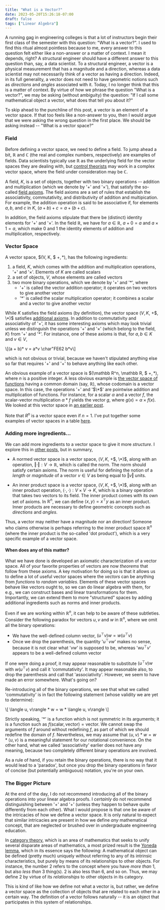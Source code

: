 ```yaml
---
title: "What is a Vector?"
date: 2023-05-20T15:26:18-07:00
draft: false
tags: ["Linear Algebra"]
---
```


A running gag in engineering colleges is that a lot of instructors begin their first class of the semester with this question: "<span class=accented>What is a vector?</span>".
I used to find this ritual almost pointless because to me, every answer to this question felt either like a non-answer or a matter of context. I mean it depends, right? A structural engineer should have a different answer to this question than, say, a data scientist. To a structural engineer, a vector is a physical measurement that has a magnitude and a direction, whereas a data scientist may not necessarily think of a vector as having a direction. Indeed, in its full generality, a vector does not need to have geometric notions such as *directions* and *angles* associated with it. Today, I no longer think that this is a matter of context. By virtue of how we phrase the question  "<span class=accented>What is a vector?</span>", we may be asking (without ambiguity) the question: "If I call some mathematical object a vector, what does that tell you about it?" 

To skip ahead to the punchline of this post, <span class=accented>a vector is an element of a vector space</span>. If that too feels like a non-answer to you, then I would argue that we were asking the wrong question in the first place. We should be asking instead -- "<span class=accented>What is a vector space?</span>"

<h3 id="Field">Field</h3>

Before defining a vector space, we need to define a <span class=accented>field</span>. To jump ahead a bit, $\mathbb R$ and $\mathbb C$ (the real and complex numbers, respectively) are examples of fields. Data scientists typically use $\mathbb R$ as the underlying field for the vector spaces they are dealing with, but [control theorists](https://en.wikipedia.org/wiki/Control_theory) may work in a complex vector space, where the field under consideration may be $\mathbb C$.

A field, $K$, is a set of objects, together with two binary operations -- <span class=accented>addition</span> and <span class=accented>multiplication</span> (which we denote by '$+$' and '$\times$'), that satisfy the so-called [field axioms](https://mathworld.wolfram.com/FieldAxioms.html). The field axioms are a set of rules that establish the associativity, commutativity, and distributivity of addition and multipication. For example, the addition operation is said to be associative if, for elements $a,b,$ and $c$ in $K$, $(a+b)+c=a+(b+c)$.  

In addition, the field axioms stipulate that there be (distinct) identity elements for '$+$' and '$\times$'. In the field $\mathbb R$, we have for $a\in \mathbb R$, $a+0=a$ and $a\times 1=a$, which make $0$ and $1$ the identity elements of addition and multiplication, respectively.

<h3 id="Vector-Space">Vector Space</h3>

A vector space, $(V, K, $ +$, *)$, has the following ingredients:

1. a field, $K$, which comes with the addition and multiplication operations, '$+$' and '$\times$'. Elements of $K$ are called <span class=accented>scalars</span>
2. a set of objects, $V$, whose elements are called <span class=accented>vectors</span>
3. two more binary operations, which we denote by '+' and '$*$', where
    - '+' is called the <span class=accented>vector addition</span> operator; it operates on two vectors to give another vector
    - '$*$' is called the <span class=accented>scalar multiplication</span> operator; it combines a scalar and a vector to give another vector

While $K$ satisfies the field axioms (by definition), the vector space $(V, K,$ +$, \*)$ satisfies [additional axioms](https://mathworld.wolfram.com/VectorSpace.html). In addition to commutativity and associativity of '+', it has some interesting axioms which may look trivial unless we distinguish the operations '$+$' and '$\times$' (which belong to the field, $K$) from '+' and '$*$'. For instance, one of these axioms is that, for $a, b \in K$ and $v \in V$,

<p>
\[(a + b)* v = a*v \char"FE62 b*v\]
</p>

which is not obvious or trivial, because we haven't stipulated anything else so far that requires '$+$' and '+' to behave anything like each other. 

An obvious example of a vector space is $(\mathbb R^n, \mathbb R, $ +$, *)$, where $n$ is a positive integer. A less obvious example is [the vector space of functions](https://en.wikipedia.org/wiki/Function_space) having a common domain (say, $\mathbb R$), whose codomain is a vector space. In this case, the operations '+' and '$\*$' are pointwise addition and multiplication of functions. For instance, for a scalar $\alpha$ and a vector $f$, the scalar-vector multiplication $\alpha * f$ yields the vector $g$, where $g(x)=\alpha \times f(x)$.
We looked at this vector space in [an earlier post](/posts/hilbert-spaces).

Note that $R^n$ is a vector space even if $n=1$. I've put together some examples of vector spaces in a table [here](/posts/hilbert-spaces).

### Adding more ingredients...

We can add more ingredients to a vector space to give it more *structure*. I explore this in [other posts](/posts/norms_metrics), but in summary,

- A <span class=accented>normed vector space</span> is a vector space, $(V, K,$ +$, \*)$, along with an operation, $\Vert \cdot\Vert : V \rightarrow \mathbb R$, which is called the <span class=accented>norm</span>. The norm should satisfy certain axioms. The norm is useful for defining the notion of a *length* or *magnitude* of a vector $v\in V$ as being equal to $\Vert v \Vert$ units.

- An <span class=accented>inner product space</span> is a vector space, $(V, K,$ +$, \*)$, along with an <span class=accented>inner product</span> operation, $\langle \cdot,\cdot \rangle : V\times V \rightarrow K$, which is a binary operation that takes two vectors to its field. The inner product comes with its own set of axioms. In $\mathbb R^n$, we can define $\langle x, y\rangle = x^\top y$ as an inner product. Inner products are necessary to define geometric concepts such as *directions* and *angles*.

Thus, a vector may neither have a magnitude nor an direction! Someone who claims otherwise is perhaps referring to the inner product space $\mathbb R ^n$ (where the inner product is the so-called 'dot product'), which is a very specific example of a vector space.

#### When does any of this matter?

What we have done is developed an axiomatic characterization of a vector space. All of your favorite properties of vectors are now *theorems* that follow from these axioms. A key motivation for doing so is that it allows us to define a lot of useful vector spaces where the *vectors* can be anything from *functions* to *random variables*. Elements of these vector spaces behave like vectors ought to, so we can do linear algebra with them, for e.g., we can construct bases and linear transformations for them. Importantly, we can extend them to more "structured" spaces by adding additional ingredients such as norms and inner products.

Even if we are working within $\mathbb R^n$, it can help to be aware of these subtleties. Consider the following <span class=accented>paradox</span> for vectors $u,v$ and $w$ in $\mathbb R^n$, where we omit all the binary operations:

- We have the well-defined column vector, $(u^\top v)w = w(u^\top v)$
- Once we drop the parenthesis, the quantity '$u^\top v w$' makes no sense, because it is not clear what '$v w$' is supposed to be, whereas '$w u^\top v$' appears to be a well-defined column vector

If one were doing a proof, it may appear reasonable to substitute $(u^\top v)w$ with $w(u^\top v)$ and call it 'commutativity'. It may appear reasonable also, to drop the parenthesis and call that 'associativity'. However, we seem to have made an error somewhere. What's going on?

Re-introducing all of the binary operations, we see that what we called 'commutativity' is in fact the following statement (whose validity we are yet to determine):

<p>
\[ 
    \langle u, v\rangle * w  = w * \langle u, v\rangle
    \]
</p>

Strictly speaking, '$*$' is a function which is not symmetric in its arguments; it is a function such as $f(\text{scalar}, \text{vector})=\text{vector}$. We cannot swap the arguments of $f$ around without redefining $f$, as part of which we should redefine the domain of $f$. Nevertheless, we may assume that $\langle u, v\rangle * w  = w * \langle u, v\rangle$ is a meaningful statement for our notational convenience. On the other hand, what we called 'associativity' earlier does not have any meaning, because two completely different binary operations are involved. 

As a rule of hand, if you retain the binary operations, there is no way that it would lead to a 'paradox', but once you drop the binary operations in favor of concise (but potentially ambiguous) notation, you're on your own.

### The Bigger Picture

At the end of the day, I do not recommend introducing all of the binary operations into your linear algebra proofs. I *certainly* do not recommend distinguishing between '$+$' and '+' (unless they happen to behave quite differently from each other). What I would propose is that one be aware of the intricacies of how we define a vector space. It is only natural to expect that similar intricacies are present in how we define *any* mathematical concept, that are neglected or brushed over in undergraduate engineering education.

In [category theory](/posts/cat_theory_1), which is an area of mathematics that seeks to unify several disparate areas of mathematics, a most prized result is the [Yoneda lemma](https://en.wikipedia.org/wiki/Yoneda_lemma), which in its essence says the following: A mathematical object can be defined (pretty much) uniquely without referring to any of its intrinsic characteristics, but purely by means of its <span class=accented>relationships</span> to other objects. For instance, the number $2$ refers to the concept where you have *more than* $1$, but also *less than* $3$ thing(s). $2$ is also less than $6$, and so on. Thus, we may define $2$ by virtue of its *relationships* to other objects in its category.

This is kind of like how we define not what a vector is, but rather, we define a vector space as the collection of objects that are related to each other in a certain way. The definition of a vector follows naturally -- it is an object that participates in this system of relationships. 
